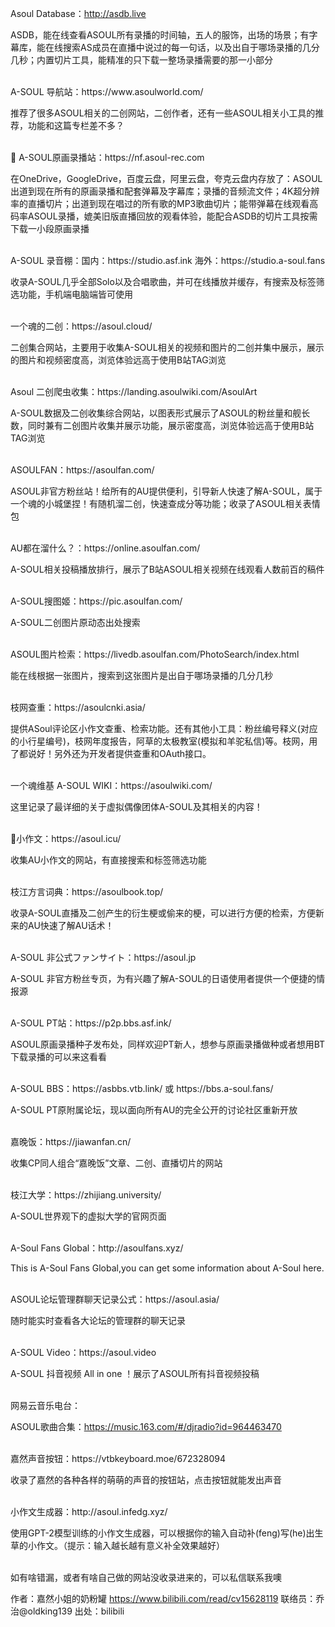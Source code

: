 Asoul Database：http://asdb.live

ASDB，能在线查看ASOUL所有录播的时间轴，五人的服饰，出场的场景；有字幕库，能在线搜索AS成员在直播中说过的每一句话，以及出自于哪场录播的几分几秒；内置切片工具，能精准的只下载一整场录播需要的那一小部分

<br>
A-SOUL 导航站：https://www.asoulworld.com/

推荐了很多ASOUL相关的二创网站，二创作者，还有一些ASOUL相关小工具的推荐，功能和这篇专栏差不多？

<br>
📂 A-SOUL原画录播站：https://nf.asoul-rec.com

在OneDrive，GoogleDrive，百度云盘，阿里云盘，夸克云盘内存放了：ASOUL出道到现在所有的原画录播和配套弹幕及字幕库；录播的音频流文件；4K超分辨率的直播切片；出道到现在唱过的所有歌的MP3歌曲切片；能带弹幕在线观看高码率ASOUL录播，媲美旧版直播回放的观看体验，能配合ASDB的切片工具按需下载一小段原画录播

<br>
A-SOUL 录音棚：国内：https://studio.asf.ink   海外：https://studio.a-soul.fans

收录A-SOUL几乎全部Solo以及合唱歌曲，并可在线播放并缓存，有搜索及标签筛选功能，手机端电脑端皆可使用

<br>
一个魂的二创：https://asoul.cloud/

二创集合网站，主要用于收集A-SOUL相关的视频和图片的二创并集中展示，展示的图片和视频密度高，浏览体验远高于使用B站TAG浏览

<br>
Asoul 二创爬虫收集：https://landing.asoulwiki.com/AsoulArt

A-SOUL数据及二创收集综合网站，以图表形式展示了ASOUL的粉丝量和舰长数，同时兼有二创图片收集并展示功能，展示密度高，浏览体验远高于使用B站TAG浏览

<br>
ASOULFAN：https://asoulfan.com/

ASOUL非官方粉丝站！给所有的AU提供便利，引导新人快速了解A-SOUL，属于一个魂的小城堡捏！有随机溜二创，快速查成分等功能；收录了ASOUL相关表情包

<br>
AU都在溜什么？：https://online.asoulfan.com/

A-SOUL相关投稿播放排行，展示了B站ASOUL相关视频在线观看人数前百的稿件

<br>
A-SOUL搜图姬：https://pic.asoulfan.com/

A-SOUL二创图片原动态出处搜索

<br>
ASOUL图片检索：https://livedb.asoulfan.com/PhotoSearch/index.html

能在线根据一张图片，搜索到这张图片是出自于哪场录播的几分几秒

<br>
枝网查重：https://asoulcnki.asia/

提供ASoul评论区小作文查重、检索功能。还有其他小工具：粉丝编号释义(对应的小行星编号)，枝网年度报告，阿草的太极教室(模拟和羊驼私信)等。枝网，用了都说好！另外还为开发者提供查重和OAuth接口。

<br>
一个魂维基 A-SOUL WIKI：https://asoulwiki.com/

这里记录了最详细的关于虚拟偶像团体A-SOUL及其相关的内容！

<br>
🍬小作文：https://asoul.icu/

收集AU小作文的网站，有直接搜索和标签筛选功能

<br>
枝江方言词典：https://asoulbook.top/

收录A-SOUL直播及二创产生的衍生梗或偷来的梗，可以进行方便的检索，方便新来的AU快速了解AU话术！

<br>
A-SOUL 非公式ファンサイト：https://asoul.jp

A-SOUL 非官方粉丝专页，为有兴趣了解A-SOUL的日语使用者提供一个便捷的情报源

<br>
A-SOUL PT站：https://p2p.bbs.asf.ink/

ASOUL原画录播种子发布处，同样欢迎PT新人，想参与原画录播做种或者想用BT下载录播的可以来这看看

<br>
A-SOUL BBS：https://asbbs.vtb.link/ 或 https://bbs.a-soul.fans/

A-SOUL PT原附属论坛，现以面向所有AU的完全公开的讨论社区重新开放

<br>
嘉晚饭：https://jiawanfan.cn/

收集CP同人组合“嘉晚饭”文章、二创、直播切片的网站

<br>
枝江大学：https://zhijiang.university/

A-SOUL世界观下的虚拟大学的官网页面

<br>
A-Soul Fans Global：http://asoulfans.xyz/

This is A-Soul Fans Global,you can get some information about A-Soul here.

<br>
ASOUL论坛管理群聊天记录公式：https://asoul.asia/

随时能实时查看各大论坛的管理群的聊天记录

<br>
A-SOUL Video：https://asoul.video

A-SOUL 抖音视频 All in one ！展示了ASOUL所有抖音视频投稿

<br>
网易云音乐电台：

ASOUL歌曲合集：https://music.163.com/#/djradio?id=964463470

<br>
嘉然声音按钮：https://vtbkeyboard.moe/672328094

收录了嘉然的各种各样的萌萌的声音的按钮站，点击按钮就能发出声音

<br>
小作文生成器：http://asoul.infedg.xyz/

使用GPT-2模型训练的小作文生成器，可以根据你的输入自动补(feng)写(he)出生草的小作文。（提示：输入越长越有意义补全效果越好）


<br>
如有啥错漏，或者有啥自己做的网站没收录进来的，可以私信联系我噢

作者：嘉然小姐的奶粉罐 https://www.bilibili.com/read/cv15628119 联络员：乔治@oldking139 出处：bilibili 
